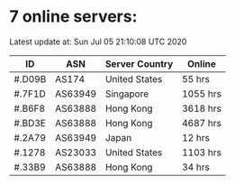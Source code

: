 # 7 online servers:

Latest update at: Sun Jul 05 21:10:08 UTC 2020

| ID | ASN | Server Country | Online |
| -- | --- | -------------- | ------ |
| #.D09B | AS174 | United States | 55 hrs |
| #.7F1D | AS63949 | Singapore | 1055 hrs |
| #.B6F8 | AS63888 | Hong Kong | 3618 hrs |
| #.BD3E | AS63888 | Hong Kong | 4687 hrs |
| #.2A79 | AS63949 | Japan | 12 hrs |
| #.1278 | AS23033 | United States | 1103 hrs |
| #.33B9 | AS63888 | Hong Kong | 34 hrs |


